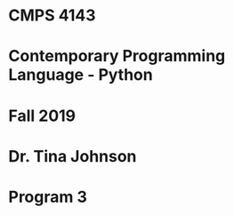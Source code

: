 # CMPS 4143
# Contemporary Programming Language - Python
# Fall 2019
# Dr. Tina Johnson
# Program 3
